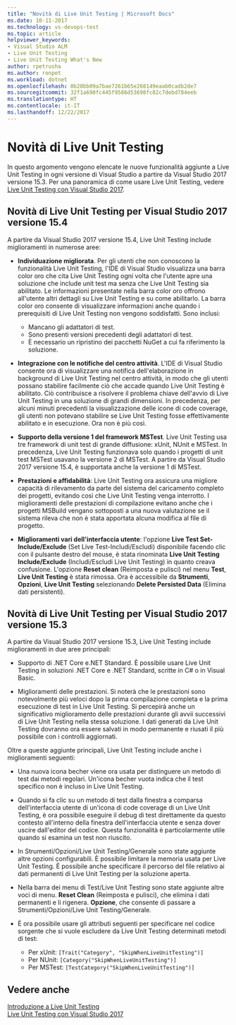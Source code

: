 ```yaml
---
title: "Novità di Live Unit Testing | Microsoft Docs"
ms.date: 10-11-2017
ms.technology: vs-devops-test
ms.topic: article
helpviewer_keywords:
- Visual Studio ALM
- Live Unit Testing
- Live Unit Testing What's New
author: rpetrusha
ms.author: ronpet
ms.workload: dotnet
ms.openlocfilehash: 0b28bb09a7bae7261b65e268149eaab0cadb2de7
ms.sourcegitcommit: 32f1a690fc445f9586d53698fc82c7debd784eeb
ms.translationtype: HT
ms.contentlocale: it-IT
ms.lasthandoff: 12/22/2017
---
```

# <a name="whats-new-in-live-unit-testing"></a>Novità di Live Unit Testing

In questo argomento vengono elencate le nuove funzionalità aggiunte a Live Unit Testing in ogni versione di Visual Studio a partire da Visual Studio 2017 versione 15.3. Per una panoramica di come usare Live Unit Testing, vedere [Live Unit Testing con Visual Studio 2017](live-unit-testing.md).

## <a name="whats-new-in-live-unit-testing-for-visual-studio-2017-version-154"></a>Novità di Live Unit Testing per Visual Studio 2017 versione 15.4

A partire da Visual Studio 2017 versione 15.4, Live Unit Testing include miglioramenti in numerose aree:

- **Individuazione migliorata**. Per gli utenti che non conoscono la funzionalità Live Unit Testing, l'IDE di Visual Studio visualizza una barra color oro che cita Live Unit Testing ogni volta che l'utente apre una soluzione che include unit test ma senza che Live Unit Testing sia abilitato. Le informazioni presentate nella barra color oro offrono all'utente altri dettagli su Live Unit Testing e su come abilitarlo. La barra color oro consente di visualizzare informazioni anche quando i prerequisiti di Live Unit Testing non vengono soddisfatti. Sono inclusi:

   - Mancano gli adattatori di test.
   - Sono presenti versioni precedenti degli adattatori di test.
   - È necessario un ripristino dei pacchetti NuGet a cui fa riferimento la soluzione. 

- **Integrazione con le notifiche del centro attività**. L'IDE di Visual Studio consente ora di visualizzare una notifica dell'elaborazione in background di Live Unit Testing nel centro attività, in modo che gli utenti possano stabilire facilmente ciò che accade quando Live Unit Testing è abilitato. Ciò contribuisce a risolvere il problema chiave dell'avvio di Live Unit Testing in una soluzione di grandi dimensioni. In precedenza, per alcuni minuti precedenti la visualizzazione delle icone di code coverage, gli utenti non potevano stabilire se Live Unit Testing fosse effettivamente abilitato e in esecuzione. Ora non è più così.

- **Supporto della versione 1 del framework MSTest**. Live Unit Testing usa tre framework di unit test di grande diffusione: xUnit, NUnit e MSTest. In precedenza, Live Unit Testing funzionava solo quando i progetti di unit test MSTest usavano la versione 2 di MSTest. A partire da Visual Studio 2017 versione 15.4, è supportata anche la versione 1 di MSTest. 

- **Prestazioni e affidabilità**: Live Unit Testing ora assicura una migliore capacità di rilevamento da parte del sistema del caricamento completo dei progetti, evitando così che Live Unit Testing venga interrotto. I miglioramenti delle prestazioni di compilazione evitano anche che i progetti MSBuild vengano sottoposti a una nuova valutazione se il sistema rileva che non è stata apportata alcuna modifica al file di progetto.  

- **Miglioramenti vari dell'interfaccia utente**: l'opzione **Live Test Set-Include/Exclude** (Set Live Test-Includi/Escludi) disponibile facendo clic con il pulsante destro del mouse, è stata rinominata **Live Unit Testing Include/Exclude** (Includi/Escludi Live Unit Testing) in quanto creava confusione. L'opzione **Reset clean** (Reimposta e pulisci) nel menu **Test**, **Live Unit Testing** è stata rimossa. Ora è accessibile da **Strumenti**, **Opzioni**, **Live Unit Testing** selezionando **Delete Persisted Data** (Elimina dati persistenti).

## <a name="whats-new-in-live-unit-testing-for-visual-studio-2017-version-153"></a>Novità di Live Unit Testing per Visual Studio 2017 versione 15.3

A partire da Visual Studio 2017 versione 15.3, Live Unit Testing include miglioramenti in due aree principali:

- Supporto di .NET Core e.NET Standard. È possibile usare Live Unit Testing in soluzioni .NET Core e .NET Standard, scritte in C# o in Visual Basic.
 
-  Miglioramenti delle prestazioni. Si noterà che le prestazioni sono notevolmente più veloci dopo la prima compilazione completa e la prima esecuzione di test in Live Unit Testing. Si percepirà anche un significativo miglioramento delle prestazioni durante gli avvii successivi di Live Unit Testing nella stessa soluzione. I dati generati da Live Unit Testing dovranno ora essere salvati in modo permanente e riusati il più possibile con i controlli aggiornati. 
 
Oltre a queste aggiunte principali, Live Unit Testing include anche i miglioramenti seguenti: 

- Una nuova icona becher viene ora usata per distinguere un metodo di test dai metodi regolari. Un'icona becher vuota indica che il test specifico non è incluso in Live Unit Testing. 

- Quando si fa clic su un metodo di test dalla finestra a comparsa dell'interfaccia utente di un'icona di code coverage di un Live Unit Testing, è ora possibile eseguire il debug di test direttamente da questo contesto all'interno della finestra dell'interfaccia utente e senza dover uscire dall'editor del codice. Questa funzionalità è particolarmente utile quando si esamina un test non riuscito.  

- In Strumenti/Opzioni/Live Unit Testing/Generale sono state aggiunte altre opzioni configurabili. È possibile limitare la memoria usata per Live Unit Testing. È possibile anche specificare il percorso del file relativo ai dati permanenti di Live Unit Testing per la soluzione aperta. 

- Nella barra dei menu di Test/Live Unit Testing sono state aggiunte altre voci di menu. **Reset Clean** (Reimposta e pulisci), che elimina i dati permanenti e li rigenera. **Opzione**, che consente di passare a Strumenti/Opzioni/Live Unit Testing/Generale.
  
- È ora possibile usare gli attributi seguenti per specificare nel codice sorgente che si vuole escludere da Live Unit Testing determinati metodi di test:
   - Per xUnit: `[Trait("Category", "SkipWhenLiveUnitTesting")]`
   - Per NUnit: `[Category("SkipWhenLiveUnitTesting")]`
   - Per MSTest: `[TestCategory("SkipWhenLiveUnitTesting")]`

## <a name="see-also"></a>Vedere anche
[Introduzione a Live Unit Testing](live-unit-testing-intro.md)   
[Live Unit Testing con Visual Studio 2017](live-unit-testing.md)

